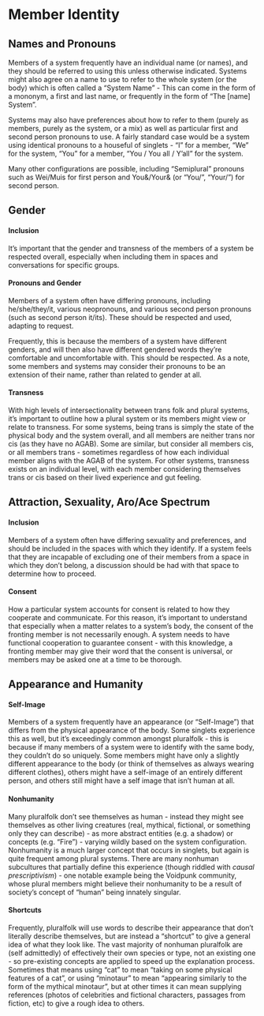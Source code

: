 # Member Identity

## Names and Pronouns

Members of a system frequently have an individual name (or names), and they should be referred to using this unless otherwise indicated. Systems might also agree on a name to use to refer to the whole system (or the body) which is often called a “System Name” - This can come in the form of a mononym, a first and last name, or frequently in the form of “The [name] System”.

Systems may also have preferences about how to refer to them (purely as members, purely as the system, or a mix) as well as particular first and second person pronouns to use. A fairly standard case would be a system using identical pronouns to a houseful of singlets - “I” for a member, “We” for the system, “You” for a member, “You / You all / Y’all” for the system. 

Many other configurations are possible, including “Semiplural” pronouns such as Wei/Muis for first person and You&/Your& (or “You/”, “Your/”) for second person.

## Gender

#### Inclusion

It’s important that the gender and transness of the members of a system be respected overall, especially when including them in spaces and conversations for specific groups.


#### Pronouns and Gender

Members of a system often have differing pronouns, including he/she/they/it, various neopronouns, and various second person pronouns (such as second person it/its). These should be respected and used, adapting to request.

Frequently, this is because the members of a system have different genders, and will then also have different gendered words they’re comfortable and uncomfortable with. This should be respected. As a note, some members and systems may consider their pronouns to be an extension of their name, rather than related to gender at all.


#### Transness

With high levels of intersectionality between trans folk and plural systems, it’s important to outline how a plural system or its members might view or relate to transness. For some systems, being trans is simply the state of the physical body and the system overall, and all members are neither trans nor cis (as they have no AGAB). Some are similar, but consider all members cis, or all members trans - sometimes regardless of how each individual member aligns with the AGAB of the system. For other systems, transness exists on an individual level, with each member considering themselves trans or cis based on their lived experience and gut feeling. 


## Attraction, Sexuality, Aro/Ace Spectrum

#### Inclusion

Members of a system often have differing sexuality and preferences, and should be included in the spaces with which they identify. If a system feels that they are incapable of excluding one of their members from a space in which they don’t belong, a discussion should be had with that space to determine how to proceed.


#### Consent

How a particular system accounts for consent is related to how they cooperate and communicate. For this reason, it’s important to understand that especially when a matter relates to a system’s body, the consent of the fronting member is not necessarily enough. A system needs to have functional cooperation to guarantee consent - with this knowledge, a fronting member may give their word that the consent is universal, or members may be asked one at a time to be thorough.


## Appearance and Humanity

#### Self-Image

Members of a system frequently have an appearance (or “Self-Image”) that differs from the physical appearance of the body. Some singlets experience this as well, but it’s exceedingly common amongst pluralfolk - this is because if many members of a system were to identify with the same body, they couldn’t do so uniquely. Some members might have only a slightly different appearance to the body (or think of themselves as always wearing different clothes), others might have a self-image of an entirely different person, and others still might have a self image that isn’t human at all.


#### Nonhumanity

Many pluralfolk don’t see themselves as human - instead they might see themselves as other living creatures (real, mythical, fictional, or something only they can describe) - as more abstract entities (e.g. a shadow) or concepts (e.g. “Fire”) - varying wildly based on the system configuration. Nonhumanity is a much larger concept that occurs in singlets, but again is quite frequent among plural systems. There are many nonhuman subcultures that partially define this experience (though riddled with _causal prescriptivism_) - one notable example being the Voidpunk community, whose plural members might believe their nonhumanity to be a result of society’s concept of “human” being innately singular.


#### Shortcuts

Frequently, pluralfolk will use words to describe their appearance that don’t literally describe themselves, but are instead a “shortcut” to give a general idea of what they look like. The vast majority of nonhuman pluralfolk are (self admittedly) of effectively their own species or type, not an existing one - so pre-existing concepts are applied to speed up the explanation process.  Sometimes that means using “cat” to mean “taking on some physical features of a cat”, or using “minotaur” to mean “appearing similarly to the form of the mythical minotaur”, but at other times it can mean supplying references (photos of celebrities and fictional characters, passages from fiction, etc) to give a rough idea to others.
